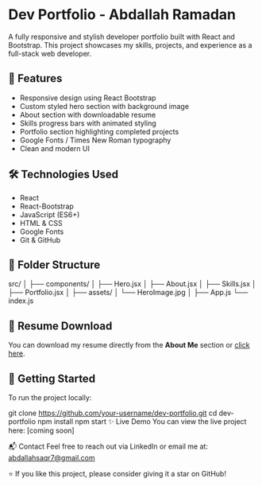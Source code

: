 # Dev Portfolio - Abdallah Ramadan

A fully responsive and stylish developer portfolio built with React and Bootstrap. This project showcases my skills, projects, and experience as a full-stack web developer.

## 🚀 Features

- Responsive design using React Bootstrap
- Custom styled hero section with background image
- About section with downloadable resume
- Skills progress bars with animated styling
- Portfolio section highlighting completed projects
- Google Fonts / Times New Roman typography
- Clean and modern UI

## 🛠️ Technologies Used

- React
- React-Bootstrap
- JavaScript (ES6+)
- HTML & CSS
- Google Fonts
- Git & GitHub

## 📁 Folder Structure

src/
│
├── components/
│ ├── Hero.jsx
│ ├── About.jsx
│ ├── Skills.jsx
│ ├── Portfolio.jsx
│
├── assets/
│ └── HeroImage.jpg
│
├── App.js
└── index.js

## 📄 Resume Download

You can download my resume directly from the **About Me** section or [click here](https://drive.google.com/file/d/1JbTRxFha6Qw3FsH1_1RewoWgCjQITZVZ/view?usp=sharing).

## 📌 Getting Started

To run the project locally:

git clone https://github.com/your-username/dev-portfolio.git
cd dev-portfolio
npm install
npm start
✨ Live Demo
You can view the live project here: [coming soon]

📬 Contact
Feel free to reach out via LinkedIn or email me at: abdallahsaqr7@gmail.com

⭐️ If you like this project, please consider giving it a star on GitHub!
